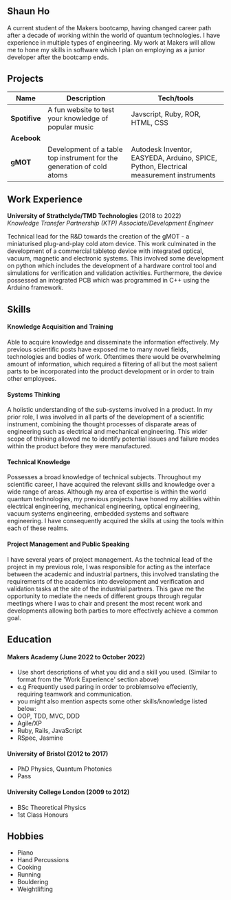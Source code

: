 ## Shaun Ho
A current student of the Makers bootcamp, having changed career path after a decade of working within the world of quantum technologies. I have experience in multiple types of engineering. My work at Makers will allow me to hone my skills in software which I plan on employing as a junior developer after the bootcamp ends. 


## Projects

| Name                         | Description       | Tech/tools        |
| ---------------------------- | ----------------- | ----------------- |
| **Spotifive**            | A fun website to test your knowledge of popular music| Javscript, Ruby, ROR, HTML, CSS |
| **Acebook**               |
| **gMOT**                     | Development of a table top instrument for the generation of cold atoms| Autodesk Inventor, EASYEDA, Arduino, SPICE, Python, Electrical measurement instruments|

## Work Experience

**University of Strathclyde/TMD Technologies** (2018 to 2022)  
_Knowledge Transfer Partnership (KTP) Associate/Development Engineer_

Technical lead for the R&D towards the creation of the gMOT - a miniaturised plug-and-play cold atom device. This work culminated in the development of a commercial tabletop device with integrated optical, vacuum, magnetic and electronic systems. This involved some development on python which includes the development of a hardware control tool and simulations for verification and validation activities. Furthermore, the device possessed an integrated PCB which was programmed in C++ using the Arduino framework.

## Skills

#### Knowledge Acquisition and Training
Able to acquire knowledge and disseminate the information effectively. My previous scientific posts have exposed me to many novel fields, technologies and bodies of work. Oftentimes there would be overwhelming amount of information, which required a filtering of all but the most salient parts to be incorporated into the product development or in order to train other employees.

#### Systems Thinking
A holistic understanding of the sub-systems involved in a product. In my prior role, I was involved in all parts of the development of a scientific instrument, combining the thought processes of disparate areas of engineering such as electrical and mechanical engineering. This wider scope of thinking allowed me to identify potential issues and failure modes within the product before they were manufactured.

#### Technical Knowledge
Possesses a broad knowledge of technical subjects. Throughout my scientific career, I have acquired the relevant skills and knowledge over a wide range of areas. Although my area of expertise is within the world quantum technologies, my previous projects have honed my abilities within electrical engineering, mechanical engineering, optical engineering, vacuum systems engineering, embedded systems and software engineering. I have consequently acquired the skills at using the tools within each of these realms. 

#### Project Management and Public Speaking
I have several years of project management. As the technical lead of the project in my previous role, I was responsible for acting as the interface between the academic and industrial partners, this involved translating the requirements of the academics into development and verification and validation tasks at the site of the industrial partners. This gave me the opportunity to mediate the needs of different groups through regular meetings where I was to chair and present the most recent work and developments allowing both parties to more effectively achieve a common goal.

## Education

#### Makers Academy (June 2022 to October 2022)
- Use short descriptions of what you did and a skill you used. (Similar to format from the 'Work Experience' section above)
- e.g Frequently used paring in order to problemsolve effeciently, requiring teamwork and communication.
- you might also mention aspects some other skills/knowledge listed below: 
- OOP, TDD, MVC, DDD
- Agile/XP
- Ruby, Rails, JavaScript
- RSpec, Jasmine

#### University of Bristol (2012 to 2017)

- PhD Physics, Quantum Photonics
- Pass

#### University College London (2009 to 2012)
- BSc Theoretical Physics
- 1st Class Honours

## Hobbies

- Piano 
- Hand Percussions
- Cooking
- Running
- Bouldering
- Weightlifting
